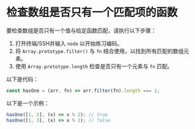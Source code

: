# 检查数组是否只有一个匹配项的函数

要检查数组是否只有一个值与给定函数匹配，请执行以下步骤：

1. 打开终端/SSH并输入 `node` 以开始练习编码。
2. 将 `Array.prototype.filter()` 与 `fn` 结合使用，以找到所有匹配的数组元素。
3. 使用 `Array.prototype.length` 检查是否只有一个元素与 `fn` 匹配。

以下是代码：

```js
const hasOne = (arr, fn) => arr.filter(fn).length === 1;
```

以下是一个示例：

```js
hasOne([1, 2], (x) => x % 2); // true
hasOne([1, 3], (x) => x % 2); // false
```
